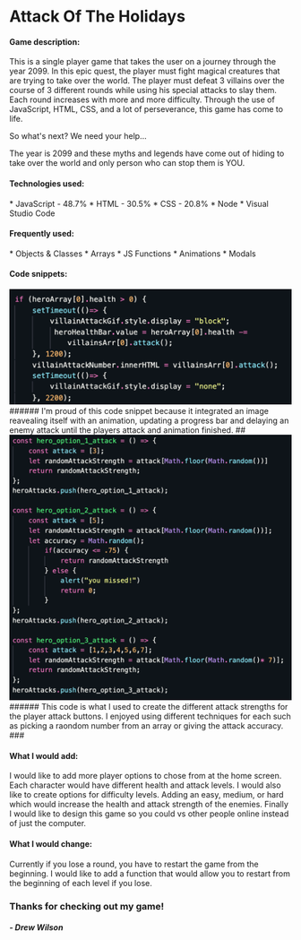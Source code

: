 # Attack Of The Holidays

#### Game description:
This is a single player game that takes the user on a journey through the year 2099. In this epic quest, the player must fight magical creatures that are trying to take over the world. The player must defeat 3 villains over the course of 3 different rounds while using his special attacks to slay them. Each round increases with more and more difficulty. Through the use of JavaScript, HTML, CSS, and a lot of perseverance, this game has come to life. 

So what's next? We need your help...

The year is 2099 and these myths and legends have come out of hiding to take over the world and only person who can stop them is YOU. 

 
<h4>Technologies used:</h4>
* JavaScript - 48.7%
* HTML - 30.5%
* CSS - 20.8%
* Node
* Visual Studio Code

<h4>Frequently used:</h4>
* Objects & Classes
* Arrays
* JS Functions
* Animations
* Modals

<h4>Code snippets:</h4>
<img src="png/code_snippet_1.png">
######
I'm proud of this code snippet because it integrated an image reavealing itself with an animation, updating a progress bar and delaying an enemy attack until the players attack and animation finished. 
##
<img src="png/code_snippet_2.png">
######
This code is what I used to create the different attack strengths for the player attack buttons. I enjoyed using different techniques for each such as picking a raondom number from an array or giving the attack accuracy. 
###
<h4>What I would add:</h4>
 I would like to add more player options to chose from at the home screen. Each character would have different health and attack levels. I would also like to create options for difficulty levels. Adding an easy, medium, or hard which would increase the health and attack strength of the enemies. Finally I would like to design this game so you could vs other people online instead of just the computer.


<h4>What I would change:</h4>
Currently if you lose a round, you have to restart the game from the beginning. I would like to add a function that would allow you to restart from the beginning of each level if you lose.

### Thanks for checking out my game!
<h5>- Drew Wilson</h5>